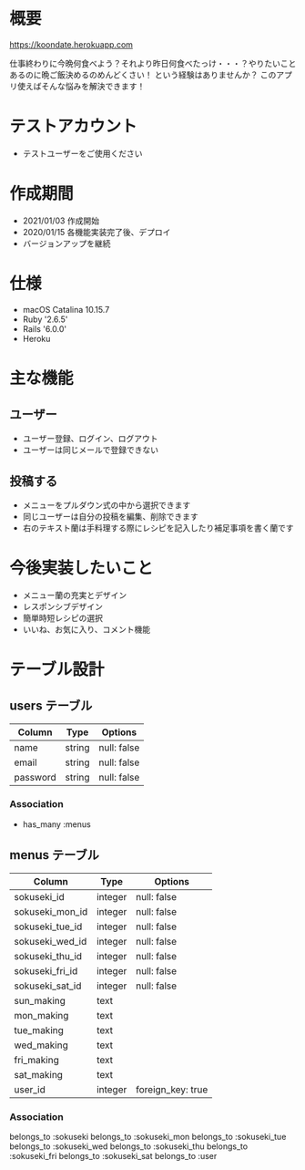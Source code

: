 # 概要

https://koondate.herokuapp.com

仕事終わりに今晩何食べよう？それより昨日何食べたっけ・・・？やりたいことあるのに晩ご飯決めるのめんどくさい！
という経験はありませんか？
このアプリ使えばそんな悩みを解決できます！

# テストアカウント

- テストユーザーをご使用ください

# 作成期間

- 2021/01/03 作成開始
- 2020/01/15 各機能実装完了後、デプロイ
- バージョンアップを継続

# 仕様

- macOS Catalina 10.15.7
- Ruby '2.6.5'
- Rails  '6.0.0'
- Heroku

# 主な機能

## ユーザー

- ユーザー登録、ログイン、ログアウト
- ユーザーは同じメールで登録できない

## 投稿する

- メニューをプルダウン式の中から選択できます
- 同じユーザーは自分の投稿を編集、削除できます
- 右のテキスト蘭は手料理する際にレシピを記入したり補足事項を書く蘭です

# 今後実装したいこと

- メニュー蘭の充実とデザイン
- レスポンシブデザイン
- 簡単時短レシピの選択
- いいね、お気に入り、コメント機能


# テーブル設計

## users テーブル

| Column   | Type   | Options     |
| -------- | ------ | ----------- |
| name     | string | null: false |
| email    | string | null: false |
| password | string | null: false |

### Association
- has_many :menus


## menus テーブル

| Column          | Type     | Options     |
| -------------   | ------   | ----------- |
| sokuseki_id     | integer  | null: false |
| sokuseki_mon_id | integer  | null: false |
| sokuseki_tue_id | integer  | null: false |
| sokuseki_wed_id | integer  | null: false |
| sokuseki_thu_id | integer  | null: false |
| sokuseki_fri_id | integer  | null: false |
| sokuseki_sat_id | integer  | null: false |
| sun_making      | text     |
| mon_making      | text     |
| tue_making      | text     |
| wed_making      | text     |
| fri_making      | text     |
| sat_making      | text     |
| user_id         | integer  | foreign_key: true  | 

### Association

  belongs_to :sokuseki
  belongs_to :sokuseki_mon
  belongs_to :sokuseki_tue
  belongs_to :sokuseki_wed
  belongs_to :sokuseki_thu
  belongs_to :sokuseki_fri
  belongs_to :sokuseki_sat
  belongs_to :user
